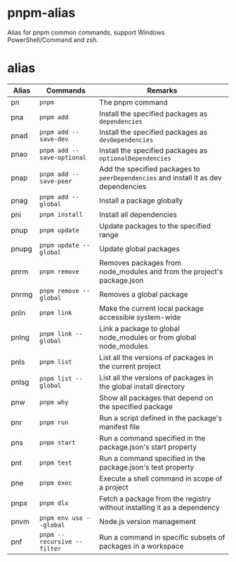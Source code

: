 # pnpm-alias
Alias for pnpm common commands, support Windows PowerShell/Command and zsh.

# alias
| Alias              | Commands                    | Remarks                                                                             |
| ------------------ | --------------------------- | ----------------------------------------------------------------------------------- |
| pn                 | `pnpm`                      | The pnpm command                                                                    |
| pna                | `pnpm add`                  | Install the specified packages as `dependencies`                                    |
| pnad               | `pnpm add --save-dev`       | Install the specified packages as `devDependencies`                                 |
| pnao               | `pnpm add --save-optional`  | Install the specified packages as `optionalDependencies`                            |
| pnap               | `pnpm add --save-peer`      | Add the specified packages to `peerDependencies` and install it as dev dependencies |
| pnag               | `pnpm add --global   `      | Install a package globally                                                          |
| pni                | `pnpm install`              | Install all dependencies                                                            |
| pnup               | `pnpm update`               | Update packages to the specified range                                              |
| pnupg              | `pnpm update --global`      | Update global packages                                                              |
| pnrm               | `pnpm remove`               | Removes packages from node_modules and from the project's package.json              |
| pnrmg              | `pnpm remove --global`      | Removes a global package                                                            |
| pnln               | `pnpm link`                 | Make the current local package accessible system-wide                               |
| pnlng              | `pnpm link --global`        | Link a package to global node_modules or from global node_modules                   |
| pnls               | `pnpm list`                 | List all the versions of packages in the current project                            |
| pnlsg              | `pnpm list --global`        | List all the versions of packages in the global install directory                   |
| pnw                | `pnpm why`                  | Show all packages that depend on the specified package                              |
| pnr                | `pnpm run`                  | Run a script defined in the package's manifest file                                 |
| pns                | `pnpm start`                | Run a command specified in the package.json's start property                        |
| pnt                | `pnpm test`                 | Run a command specified in the package.json's test property                         |
| pne                | `pnpm exec`                 | Execute a shell command in scope of a project                                       |
| pnpx               | `pnpm dlx`                  | Fetch a package from the registry without installing it as a dependency             |
| pnvm               | `pnpm env use --global`     | Node.js version management                                                          |
| pnf                | `pnpm --recursive --filter` | Run a command in specific subsets of packages in a workspace                        |
